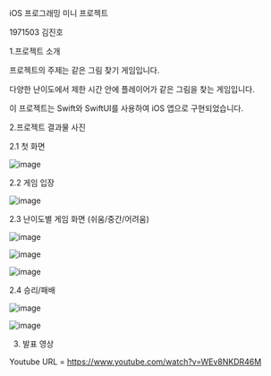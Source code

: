 iOS 프로그래밍 미니 프로젝트

1971503 김진호





1.프로젝트 소개

프로젝트의 주제는 같은 그림 찾기 게임입니다.

다양한 난이도에서 제한 시간 안에 플레이어가 같은 그림을 찾는 게임입니다.

이 프로젝트는 Swift와 SwiftUI를 사용하여 iOS 앱으로 구현되었습니다.





2.프로젝트 결과물 사진

2.1 첫 화면
   
   
 ![image](https://github.com/jinhokim0131/PictureMatchGame/assets/144882285/a87c6e5b-f79b-447d-9ae4-c0f99b00ad2f)







2.2 게임 입장


![image](https://github.com/jinhokim0131/PictureMatchGame/assets/144882285/b64d75df-4cde-4671-974c-3d0687d22e92)

2.3 난이도별 게임 화면 (쉬움/중간/어려움)


![image](https://github.com/jinhokim0131/PictureMatchGame/assets/144882285/0a983844-5f4a-4b6b-87bb-b9c523286fe9)





![image](https://github.com/jinhokim0131/PictureMatchGame/assets/144882285/91d2f38a-86fd-4be7-b53f-9bf0a89c4db7)





![image](https://github.com/jinhokim0131/PictureMatchGame/assets/144882285/0f66cdcf-1f28-4f83-9b06-a694d22c6c6c)






2.4 승리/패배


![image](https://github.com/jinhokim0131/PictureMatchGame/assets/144882285/b77070c4-f746-4829-bbe9-b5baabd2643e)





![image](https://github.com/jinhokim0131/PictureMatchGame/assets/144882285/f024644d-0a43-4502-ab9f-c10fbebf9492)








3. 발표 영상


Youtube URL = https://www.youtube.com/watch?v=WEv8NKDR46M
